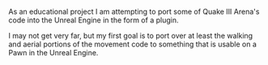 As an educational project I am attempting to port some of Quake III Arena's code into the Unreal Engine in the form of a plugin. 

I may not get very far, but my first goal is to port over at least the walking and aerial portions of the movement code to something that is usable on a Pawn in the Unreal Engine.
